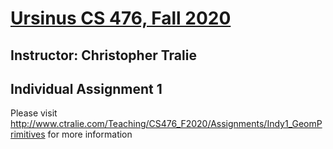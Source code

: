 # <a href = "http://www.ctralie.com/Teaching/CS476_F2020/">Ursinus CS 476, Fall 2020</a>
## Instructor: Christopher Tralie
## Individual Assignment 1 

Please visit <a href = "http://www.ctralie.com/Teaching/CS476_F2020/Assignments/Indy1_GeomPrimitives">http://www.ctralie.com/Teaching/CS476_F2020/Assignments/Indy1_GeomPrimitives</a> for more information